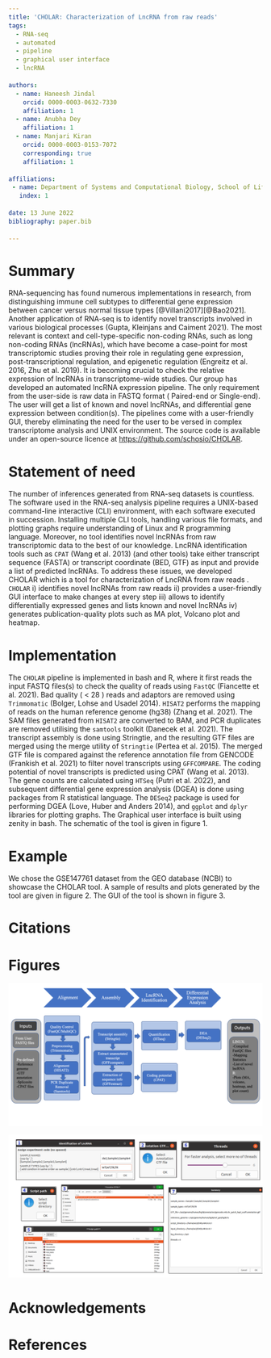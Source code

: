 ```yaml
---
title: 'CHOLAR: Characterization of LncRNA from raw reads'
tags:
  - RNA-seq
  - automated
  - pipeline
  - graphical user interface
  - lncRNA

authors:
  - name: Haneesh Jindal 
    orcid: 0000-0003-0632-7330
    affiliation: 1 
  - name: Anubha Dey
    affiliation: 1
  - name: Manjari Kiran
    orcid: 0000-0003-0153-7072
    corresponding: true
    affiliation: 1
    
affiliations:
 - name: Department of Systems and Computational Biology, School of Life Sciences, University of Hyderabad, India
   index: 1
   
date: 13 June 2022
bibliography: paper.bib

---
```


# Summary

RNA-sequencing has found numerous implementations in research, from distinguishing immune cell subtypes 
to differential gene expression between cancer versus normal tissue types [@Villani2017][@Bao2021].
Another application of RNA-seq is to identify novel transcripts involved in various biological processes
(Gupta, Kleinjans and Caiment 2021). The most relevant is context and cell-type-specific non-coding RNAs,
such as long non-coding RNAs (lncRNAs), which have become a case-point for most transcriptomic studies proving
their role in regulating gene expression, post-transcriptional regulation, and epigenetic regulation
(Engreitz et al. 2016, Zhu et al. 2019).
It is becoming crucial to check the relative expression of lncRNAs in transcriptome-wide studies. Our group
has developed an automated lncRNA expression pipeline. The only requirement from the user-side is raw data in
FASTQ format ( Paired-end or Single-end). The user will get a list of known and novel lncRNAs, and differential
gene expression between condition(s). The pipelines come with a user-friendly GUI, thereby eliminating the need
for the user to be versed in complex transcriptome analysis and UNIX environment.  The source code is available
under an open-source licence at https://github.com/schosio/CHOLAR.

# Statement of need

The number of inferences generated from RNA-seq datasets is countless. The software used in the RNA-seq analysis
pipeline requires a UNIX-based command-line interactive (CLI) environment, with each software executed in succession.
Installing multiple CLI tools, handling various file formats, and plotting graphs require understanding of Linux and
R programming language. Moreover, no tool identifies novel lncRNAs from raw transcriptomic data to the best of our
knowledge. LncRNA identification tools such as `CPAT` (Wang et al. 2013) (and other tools) take either transcript
sequence (FASTA) or transcript coordinate (BED, GTF) as input and provide a list of predicted lncRNAs.
To address these issues, we developed CHOLAR which is a tool for characterization of LncRNA from raw reads .
`CHOLAR` i) identifies novel lncRNAs from raw reads ii) provides a user-friendly GUI interface to make changes
at every step iii) allows to identify differentially expressed genes and lists known and novel lncRNAs iv) generates
publication-quality plots such as MA plot, Volcano plot and heatmap.

# Implementation

The `CHOLAR` pipeline is implemented in bash and R, where it first reads the input FASTQ files(s) to check the
quality of reads using `FastQC` (Fiancette et al. 2021). Bad quality ( < 28 ) reads and adaptors are removed using
`Trimmomatic` (Bolger, Lohse and Usadel 2014). `HISAT2` performs the mapping of reads on the human reference genome
(hg38) (Zhang et al. 2021). The SAM files generated from `HISAT2` are converted to BAM, and PCR duplicates are removed
utilising the `samtools` toolkit (Danecek et al. 2021). 
The transcript assembly is done using Stringtie, and the resulting GTF files are merged using the merge utility of
`Stringtie` (Pertea et al. 2015). The merged GTF file is compared against the reference annotation file from GENCODE
(Frankish et al. 2021) to filter novel transcripts using `GFFCOMPARE`. The coding potential of novel transcripts is
predicted using CPAT (Wang et al. 2013). The gene counts are calculated using `HTSeq` (Putri et al. 2022), and subsequent
differential gene expression analysis (DGEA) is done using packages from R statistical language. 
The `DESeq2` package is used for performing DGEA (Love, Huber and Anders 2014), and `ggplot` and `dplyr` libraries for
plotting graphs. The Graphical user interface is built using zenity in bash. The schematic of the tool is given in figure 1.

# Example

We chose the GSE147761 dataset from the GEO database (NCBI) to showcase the CHOLAR tool. A sample of results and plots 
generated by the tool are given in figure 2. The GUI of the tool is shown in figure 3.

# Citations

# Figures

 ![Fig1: Schematic of the tool CHOLAR. It starts from input files, performs alignment; assembly; LncRNA identification; differential expression analysis and provides output files and plots](fig1.png) 




![Fig3: From top left clockwise: sample name input, gtf file dialog, threads slider, summary of all inputs, directory selection for script, script dialog, file selection for gtf](fig3.png)



# Acknowledgements

# References
